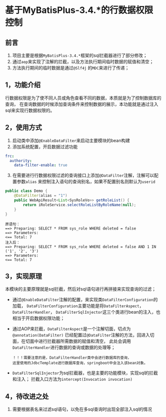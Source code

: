 # 基于MyBatisPlus-3.4.*的行数据权限控制

## 前言
1. 项目主要是根据`MyBatisPlus-3.4.*`框架的sql拦截器进行了部分修改； 
2. 通过`aop`来实现了注解的拦截，以及方法执行期间临时数据的赋值和清空；
3. 方法执行期间的临时数据是通过`@Slf4j` 的`MDC`来进行了传递；
## 1，功能介绍
行数据权限是为了使不同人员或角色查看不同的数据，本质就是为了控制数据库的查询， 
在查询数据的时候添加查询条件来控制数据的展示，本功能就是通过注入sql来实现行数据权限的。
## 2，使用方式
1. 启动类中添加`@EnableDataFilter`来启动主要模块的bean构建
2. 添加系统配置，开启数据过滤功能
```yml
frc:
  authority:
    data-filter-enable: true 
```
3. 在需要进行行数据权限过滤的查询接口上添加`@DataFilter`注解，注解可以配置参数`alias`
   来控制注入语句的查询别名，如果不配置别名则默认为`userid`
```java
public class Demo {
    @DataFilter(alias = "1")
    public WebApiResult<List<SysRoleVo>> getRoleList() {
        return iRoleService.selectRoleListByRoleName(null);
    }
}
```
```text
原语句：
==> Preparing: SELECT * FROM sys_role WHERE deleted = false 
==> Parameters: 
<== Total: 7
注入后：
==> Preparing: SELECT * FROM sys_role WHERE deleted = false AND 1 IN ('1', '2', '3') 
==> Parameters: 
<== Total: 7
```
## 3，实现原理
本模块的主要原理就是sql拦截，然后对sql语句进行再拼接来实现查询的过滤；
* 通过`@EnableDataFilter`注解的配置，来实现类`DataFilterConfiguration`的加载，
  `DataFilterConfiguration`主要功能是将`DataFilterAspect`，`DataFilterHandler`，
  `DataFilterSqlInjector`这三个类进行bean的注入，也相当于开启数据权限功能；
  

* 通过AOP来拦截，`DataFilterAspect`是一个注解切面，切点为`@annotation(DataFilter)`
  已经配置过`@DataFilter`注解的方法，回进入切面，在切面中进行拦截器所需数据的赋值和清空，
  此处会调用`DataFilterHandler`进行数据的查询或数据的处理等；
  ```
  ！！！需要注意的是，DataFilterHandler类中会进行数据库的查询，
  这里使用的JdbcTemplate进行数据库查询，springboot中会注入该bean对象。
  ```
  

* `DataFilterSqlInjector`为sql拦截器，也是主要的功能模块，实现sql的拦截和注入；
  拦截入口方法为`intercept(Invocation invocation)`
  
## 4，待改进之处
1. 需要根据表名来过滤sql语句，以免在多sql查询时出现全部注入sql的情况


    